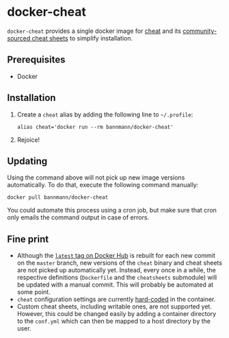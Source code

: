 docker-cheat
============

`docker-cheat` provides a single docker image for [cheat](https://github.com/cheat/cheat) and its
[community-sourced cheat sheets](https://github.com/cheat/cheatsheets) to simplify installation.


Prerequisites
-------------
- Docker


Installation
------------
1. Create a `cheat` alias by adding the following line to `~/.profile`:
    ```
    alias cheat='docker run --rm bannmann/docker-cheat'
    ```
2. Rejoice!


Updating
--------
Using the command above will not pick up new image versions automatically. To do that, execute the following command
manually:

```
docker pull bannmann/docker-cheat
```

You could automate this process using a cron job, but make sure that cron only emails the command output in case of
errors.


Fine print
----------
- Although the [`latest` tag on Docker Hub](https://hub.docker.com/r/bannmann/docker-cheat/tags) is rebuilt for each
  new commit on the `master` branch, new versions of the `cheat` binary and cheat sheets are not picked up
  automatically yet. Instead, every once in a while, the respective definitions (`Dockerfile` and the `cheatsheets`
  submodule) will be updated with a manual commit. This will probably be automated at some point.
- `cheat` configuration settings are currently [hard-coded](src/conf.yml) in the container.
- Custom cheat sheets, including writable ones, are not supported yet. However, this could be changed easily by adding a
  container directory to the `conf.yml` which can then be mapped to a host directory by the user.

